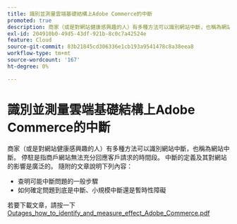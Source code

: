 ```yaml
---
title: 識別並測量雲端基礎結構上Adobe Commerce的中斷
promoted: true
description: 商家（或是對網站健康感興趣的人）有多種方法可以識別網站中斷，也稱為網站中斷。 停駐是指商戶網站無法充分回應客戶請求的時間段。 中斷的定義及其對網站的影響是廣泛的。 隨附的文章說明下列內容：
exl-id: 204910b0-49d5-43df-921b-8c0c7a42524e
feature: Cloud
source-git-commit: 83b21845cd306336e1cb193a9541478c8a38eea8
workflow-type: tm+mt
source-wordcount: '167'
ht-degree: 0%

---
```


# 識別並測量雲端基礎結構上Adobe Commerce的中斷

商家（或是對網站健康感興趣的人）有多種方法可以識別網站中斷，也稱為網站中斷。 停駐是指商戶網站無法充分回應客戶請求的時間段。 中斷的定義及其對網站的影響是廣泛的。 隨附的文章說明下列內容：

* 查明可能中斷問題的一般步驟
* 如何確定問題到底是中斷、小規模中斷還是暫時性障礙

若要下載文章，請按一下[Outages_how_to_identify_and_measure_effect_Adobe_Commerce.pdf](assets/Outages_how_to_identify_and_measure_effect_Adobe_Commerce.pdf)
